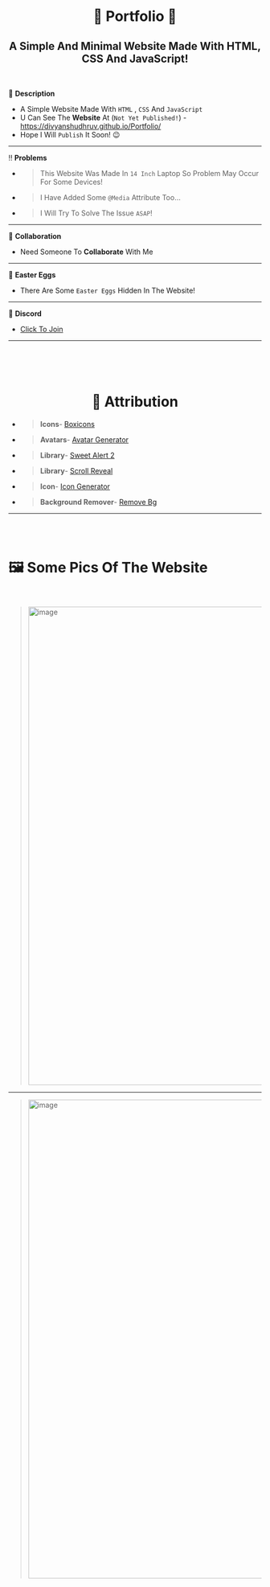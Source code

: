 <h1 align="center">🎈 Portfolio 🎈</h2>
<h2 align="center">A Simple And Minimal Website Made With HTML, CSS And JavaScript!</h2><br>

📑 **Description**
* A Simple Website Made With `HTML` , `CSS` And `JavaScript`
* U Can See The **Website** At (`Not Yet Published!`) - https://divyanshudhruv.github.io/Portfolio/
* Hope I Will `Publish` It Soon! 😉
----------------------

‼️ **Problems**
* > This Website Was Made In `14 Inch` Laptop So Problem May Occur For Some Devices!
* > I Have Added Some `@Media` Attribute Too...
* > I Will Try To Solve The Issue `ASAP`!

---------------------
🤝 **Collaboration**
* Need Someone To **Collaborate** With Me
---------------------
🥚 **Easter Eggs**
* There Are Some `Easter Eggs` Hidden In The Website!
---------------------
🤖 **Discord** 
- [Click To Join](https://discord.gg/s3CkNtuG)
--------------------- 
<br><Br><br>

<h1 align="center">🥳 Attribution</h1>
 
  * > **Icons**- [Boxicons](https://boxicons.com/)
  * > **Avatars**- [Avatar Generator](https://tools.codesnail.com/awesome-avatar-generator/?bgColor=null&avatar-style=null&topType=null&accessoriesType=null&hatColor=null&hairColor=null&facialHairType=null&facialHairColor=null&clotheType=null&clotheColor=null&graphicType=null&eyeType=null&eyebrowType=null&mouthType=null&skinColor=null)
  * > **Library**- [Sweet Alert 2](https://sweetalert2.github.io/)
  * > **Library**- [Scroll Reveal](https://scrollrevealjs.org/)
  * > **Icon**- [Icon Generator](https://convertio.co)
  * > **Background Remover**- [Remove Bg](https://remove.bg)
  ---------------------
  
<br><br>
# 🖼️ **Some Pics Of The Website**
<br>


> <img width="952" alt="image" src="https://user-images.githubusercontent.com/71079602/146751422-3f0e7341-9208-4bee-aea6-83b353821a13.png">
---------------------

> <img width="953" alt="image" src="https://user-images.githubusercontent.com/71079602/146754616-81eeeedc-2ca7-46b5-8c39-775820ffc6e8.png">

